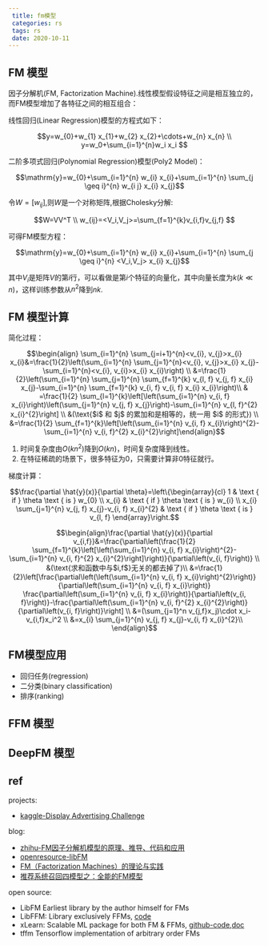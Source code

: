 ```yaml
---
 title: fm模型
 categories: rs
 tags: rs
 date: 2020-10-11
---
```


## FM 模型

因子分解机(FM, Factorization Machine).线性模型假设特征之间是相互独立的，而FM模型增加了各特征之间的相互组合：


线性回归(Linear Regression)模型的方程式如下：

$$y=w_{0}+w_{1} x_{1}+w_{2} x_{2}+\cdots+w_{n} x_{n}  \\
y=w_0+\sum_{i=1}^{n}w_i x_i
$$

二阶多项式回归(Polynomial Regression)模型(Poly2 Model)：

$$\mathrm{y}=w_{0}+\sum_{i=1}^{n} w_{i} x_{i}+\sum_{i=1}^{n} \sum_{j \geq i}^{n} w_{i j} x_{i} x_{j}$$

令$W=[w_{ij}]$,则$W$是一个对称矩阵,根据Cholesky分解:

$$W=VV^T    \\
w_{ij}=<V_i,V_j>=\sum_{f=1}^{k}v_{i,f}v_{j,f} $$

可得FM模型方程：

$$\mathrm{y}=w_{0}+\sum_{i=1}^{n} w_{i} x_{i}+\sum_{i=1}^{n} \sum_{j \geq i}^{n} <V_i,V_j> x_{i} x_{j}$$

其中$V_i$是矩阵$V$的第$i$行，可以看做是第$i$个特征的向量化，其中向量长度为$k(k\ll n)$，这样训练参数从$n^2$降到$nk$.

## FM 模型计算

简化过程：

$$\begin{align} \sum_{i=1}^{n} \sum_{j=i+1}^{n}<v_{i}, v_{j}>x_{i} x_{i}&=\frac{1}{2}\left(\sum_{i=1}^{n} \sum_{j=1}^{n}<v_{i}, v_{j}>x_{i} x_{j}-\sum_{i=1}^{n}<v_{i}, v_{i}>x_{i} x_{i}\right) \\
&=\frac{1}{2}\left(\sum_{i=1}^{n} \sum_{j=1}^{n} \sum_{f=1}^{k} v_{l, f} v_{j, f} x_{i} x_{j}-\sum_{i=1}^{n} \sum_{f=1}^{k} v_{i, f} v_{i, f} x_{i} x_{i}\right)\\
 & =\frac{1}{2} \sum_{l=1}^{k}\left[\left(\sum_{i=1}^{n} v_{i, f} x_{i}\right)\left(\sum_{j=1}^{n} v_{j, f} x_{j}\right)-\sum_{i=1}^{n} v_{l, f}^{2} x_{i}^{2}\right]   \\
 &(\text{$i$ 和 $j$ 的累加和是相等的，统一用 $i$ 的形式}) \\
 &=\frac{1}{2} \sum_{f=1}^{k}\left[\left(\sum_{i=1}^{n} v_{i, f} x_{i}\right)^{2}-\sum_{i=1}^{n} v_{i, f}^{2} x_{i}^{2}\right]\end{align}$$

1. 时间复杂度由$O(kn^2)$降到$O(kn)$，时间复杂度降到线性。
2. 在特征稀疏的场景下，很多特征为0，只需要计算非0特征就行。

梯度计算：

$$\frac{\partial \hat{y}(x)}{\partial \theta}=\left\{\begin{array}{cl}
1 & \text { if } \theta \text { is } w_{0} \\
x_{i} & \text { if } \theta \text { is } w_{i} \\
x_{i} \sum_{j=1}^{n} v_{j, f} x_{j}-v_{i, f} x_{i}^{2} & \text { if } \theta \text { is } v_{l, f}
\end{array}\right.$$

$$\begin{align}\frac{\partial \hat{y}(x)}{\partial v_{i,f}}&=\frac{\partial\left(\frac{1}{2} \sum_{f=1}^{k}\left[\left(\sum_{i=1}^{n} v_{i, f} x_{i}\right)^{2}-\sum_{i=1}^{n} v_{i, f}^{2} x_{i}^{2}\right]\right)}{\partial\left(v_{i, f}\right)} \\
&(\text{求和函数中与$i,f$}无关的都去掉了)\\
&=\frac{1}{2}\left[\frac{\partial\left(\left(\sum_{i=1}^{n} v_{i, f} x_{i}\right)^{2}\right)}{\partial\left(\sum_{i=1}^{n} v_{i, f} x_{i}\right)} \frac{\partial\left(\sum_{i=1}^{n} v_{i, f} x_{i}\right)}{\partial\left(v_{i, f}\right)}-\frac{\partial\left(\sum_{i=1}^{n} v_{i, f}^{2} x_{i}^{2}\right)}{\partial\left(v_{i, f}\right)}\right]  \\
&=(\sum_{j=1}^n v_{j,f}x_j)\cdot x_i-v_{i,f}x_i^2  \\
&=x_{i} \sum_{j=1}^{n} v_{j, f} x_{j}-v_{i, f} x_{i}^{2}\\
\end{align}$$

## FM模型应用

- 回归任务(regression)
- 二分类(binary classification)
- 排序(ranking)


## FFM 模型

## DeepFM 模型


## ref

projects:

- [kaggle-Display Advertising Challenge](https://www.kaggle.com/c/criteo-display-ad-challenge)

blog:

- [zhihu-FM因子分解机模型的原理、推导、代码和应用](https://zhuanlan.zhihu.com/p/145436595)
- [openresource-libFM](http://www.libfm.org/)
- [FM（Factorization Machines）的理论与实践](https://zhuanlan.zhihu.com/p/50426292)
- [推荐系统召回四模型之：全能的FM模型](https://zhuanlan.zhihu.com/p/58160982)

open source:

- LibFM	Earliest library by the author himself for FMs
- LibFFM: Library exclusively FFMs, [code](https://www.csie.ntu.edu.tw/~r01922136/libffm/)
- xLearn: Scalable ML package for both FM & FFMs, [github-code](https://github.com/aksnzhy/xlearn),[doc](https://xlearn-doc-cn.readthedocs.io/en/latest/index.html)
- tffm	Tensorflow implementation of arbitrary order FMs



